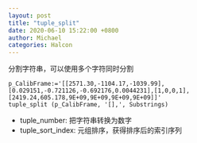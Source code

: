 ```yaml
---
layout: post
title: "tuple_split"
date: 2020-06-10 15:22:00 +0800
author: Michael
categories: Halcon
---
```


分割字符串，可以使用多个字符同时分割

	p_CalibFrame:='[[2571.30,-1104.17,-1039.99],[0.029151,-0.721126,-0.692176,0.0044231],[1,0,0,1],[2419.24,605.178,9E+09,9E+09,9E+09,9E+09]]'
	tuple_split (p_CalibFrame, '[],', Substrings)

- tuple_number: 把字符串转换为数字
- tuple_sort_index: 元组排序，获得排序后的索引序列
